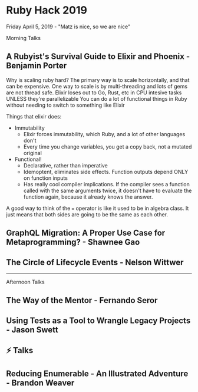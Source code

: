 # Ruby Hack 2019

Friday April 5, 2019 - "Matz is nice, so we are nice"

Morning Talks

## A Rubyist's Survival Guide to Elixir and Phoenix - Benjamin Porter

Why is scaling ruby hard? The primary way is to scale horizontally, and that can be expensive.
One way to scale is by multi-threading and lots of gems are not thread safe.
Elixir loses out to Go, Rust, etc in CPU intesive tasks UNLESS they're parallelizable
You can do a lot of functional things in Ruby without needing to switch to something like Elixir

Things that elixir does:

- Immutability
  - Elixir forces immutability, which Ruby, and a lot of other languages don't
  - Every time you change variables, you get a copy back, not a mutated original
- Functional!
  - Declarative, rather than imperative
  - Idemoptent, eliminates side effects. Function outputs depend ONLY on function inputs
  - Has really cool compiler implications. If the compiler sees a function called with the same arguments twice, it doesn't have to evaluate the function again, because it already knows the answer.

A good way to think of the `=` operator is like it used to be in algebra class. It just means that both sides are going to be the same as each other.

## GraphQL Migration: A Proper Use Case for Metaprogramming? - Shawnee Gao

## The Circle of Lifecycle Events - Nelson Wittwer

---

Afternoon Talks

## The Way of the Mentor - Fernando Seror

## Using Tests as a Tool to Wrangle Legacy Projects - Jason Swett

## ⚡️ Talks

## Reducing Enumerable - An Illustrated Adventure - Brandon Weaver
